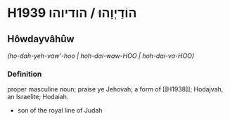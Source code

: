 # H1939 הוֹדַיְוָהוּ / הודיוהו

## Hôwdayvâhûw

_(ho-dah-yeh-vaw'-hoo | hoh-dai-waw-HOO | hoh-dai-va-HOO)_

### Definition

proper masculine noun; praise ye Jehovah; a form of [[H1938]]; Hodajvah, an Israelite; Hodaiah.

- son of the royal line of Judah
